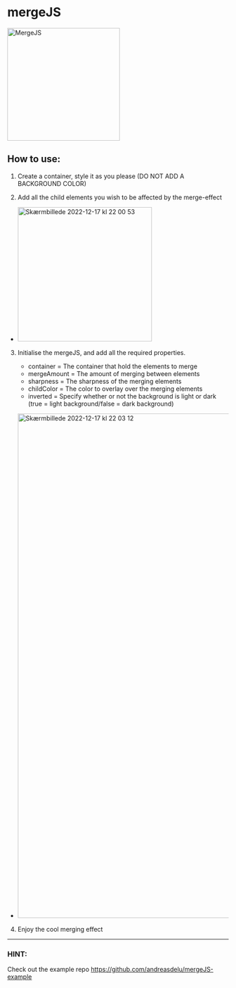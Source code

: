 # mergeJS

<img width="256" alt="MergeJS" src="https://user-images.githubusercontent.com/90176103/208267918-ea23639f-cf7f-4ad4-ab49-e041c6ddbbbe.png">

## How to use:

1. Create a container, style it as you please (DO NOT ADD A BACKGROUND COLOR)

2. Add all the child elements you wish to be affected by the merge-effect

- <img width="305" alt="Skærmbillede 2022-12-17 kl  22 00 53" src="https://user-images.githubusercontent.com/90176103/208265849-d717dc4e-687f-4a8d-80c9-dc2fb0e091ab.png">

3. Initialise the mergeJS, and add all the required properties.

  	- container = The container that hold the elements to merge
	- mergeAmount = The amount of merging between elements
	- sharpness = The sharpness of the merging elements
	- childColor = The color to overlay over the merging elements
	- inverted = Specify whether or not the background is light or dark (true = light background/false = dark background)

- <img width="1146" alt="Skærmbillede 2022-12-17 kl  22 03 12" src="https://user-images.githubusercontent.com/90176103/208265905-2574924c-1c91-4756-85bf-9d7ca738d996.png">

4. Enjoy the cool merging effect

---

### HINT:

Check out the example repo https://github.com/andreasdelu/mergeJS-example

